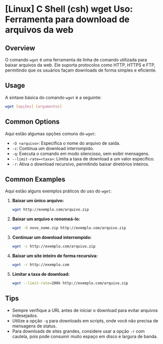 # [Linux] C Shell (csh) wget Uso: Ferramenta para download de arquivos da web

## Overview
O comando `wget` é uma ferramenta de linha de comando utilizada para baixar arquivos da web. Ele suporta protocolos como HTTP, HTTPS e FTP, permitindo que os usuários façam downloads de forma simples e eficiente.

## Usage
A sintaxe básica do comando `wget` é a seguinte:

```bash
wget [opções] [argumentos]
```

## Common Options
Aqui estão algumas opções comuns do `wget`:

- `-O <arquivo>`: Especifica o nome do arquivo de saída.
- `-c`: Continua um download interrompido.
- `-q`: Executa o comando em modo silencioso, sem exibir mensagens.
- `--limit-rate=<taxa>`: Limita a taxa de download a um valor específico.
- `-r`: Ativa o download recursivo, permitindo baixar diretórios inteiros.

## Common Examples
Aqui estão alguns exemplos práticos do uso do `wget`:

1. **Baixar um único arquivo:**
   ```bash
   wget http://exemplo.com/arquivo.zip
   ```

2. **Baixar um arquivo e renomeá-lo:**
   ```bash
   wget -O novo_nome.zip http://exemplo.com/arquivo.zip
   ```

3. **Continuar um download interrompido:**
   ```bash
   wget -c http://exemplo.com/arquivo.zip
   ```

4. **Baixar um site inteiro de forma recursiva:**
   ```bash
   wget -r http://exemplo.com
   ```

5. **Limitar a taxa de download:**
   ```bash
   wget --limit-rate=200k http://exemplo.com/arquivo.zip
   ```

## Tips
- Sempre verifique a URL antes de iniciar o download para evitar arquivos indesejados.
- Utilize a opção `-q` para downloads em scripts, onde você não precisa de mensagens de status.
- Para downloads de sites grandes, considere usar a opção `-r` com cautela, pois pode consumir muito espaço em disco e largura de banda.
